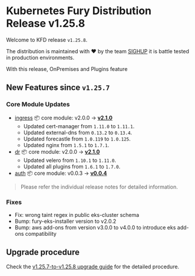 # Kubernetes Fury Distribution Release v1.25.8

Welcome to KFD release `v1.25.8`.

The distribution is maintained with ❤️ by the team [SIGHUP](https://sighup.io/) it is battle tested in production environments.

With this release, OnPremises and Plugins feature

## New Features since `v1.25.7`

### Core Module Updates

- [ingress](https://github.com/sighupio/fury-kubernetes-ingress) 📦 core module: v2.0.0 -> [**v2.1.0**](https://github.com/sighupio/fury-kubernetes-ingress/releases/tag/v2.1.0)
  - Updated cert-manager from `1.11.0` to `1.11.1`.
  - Updated external-dns from `0.13.2` to `0.13.4`.
  - Updated forecastle from `1.0.119` to `1.0.125`.
  - Updated nginx from `1.5.1` to `1.7.1`.
- [dr](https://github.com/sighupio/fury-kubernetes-dr) 📦 core module: v2.0.0 -> [**v2.1.0**](https://github.com/sighupio/fury-kubernetes-dr/releases/tag/v2.1.0)
  - Updated velero from `1.10.1` to `1.11.0`.
  - Updated all plugins from `1.6.1` to `1.7.0`.
- [auth](https://github.com/sighupio/fury-kubernetes-auth) 📦 core module: v0.0.3 -> [**v0.0.4**](https://github.com/sighupio/fury-kubernetes-auth/releases/tag/v0.0.4)
  
> Please refer the individual release notes for detailed information.

### Fixes

- Fix: wrong taint regex in public eks-cluster schema
- Bump: fury-eks-installer version to v2.0.2
- Bump: aws add-ons from version v3.0.0 to v4.0.0 to introduce eks add-ons compatibility

## Upgrade procedure

Check the [v1.25.7-to-v1.25.8 upgrade guide](../upgrades/v1.25.7-to-v1.25.8.md) for the detailed procedure.
